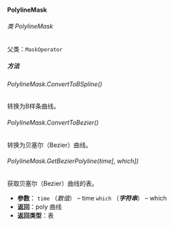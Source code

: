 #### PolylineMask

###### 类 PolylineMask

父类：`MaskOperator`

##### 方法

###### PolylineMask.ConvertToBSpline()

转换为B样条曲线。

###### PolylineMask.ConvertToBezier()

转换为贝塞尔（Bezier）曲线。

###### PolylineMask.GetBezierPolyline(*time*[, *which*])

获取贝塞尔（Bezier）曲线的表。

- <b>参数</b>：
  `time` （*数值*） – time
  `which` （***字符串***） – which
- <b>返回</b>：poly 曲线
- <b>返回类型</b>：表